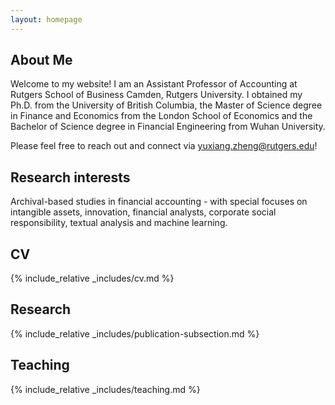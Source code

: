 ```yaml
---
layout: homepage
---
```

## About Me

Welcome to my website! I am an Assistant Professor of Accounting at Rutgers School of Business Camden, Rutgers University. I obtained my Ph.D. from the University of British Columbia, the Master of Science degree in Finance and Economics from the London School of Economics and the Bachelor of Science degree in Financial Engineering from Wuhan University.

Please feel free to reach out and connect via <a href="mailto:yuxiang.zheng@rutgers.edu">yuxiang.zheng@rutgers.edu</a>!

## Research interests
Archival-based studies in financial accounting - with special focuses on intangible assets, innovation, financial analysts, corporate social responsibility, textual analysis and machine learning.

## CV
{% include_relative _includes/cv.md %}

## Research
{% include_relative _includes/publication-subsection.md %}

## Teaching
{% include_relative _includes/teaching.md %}

